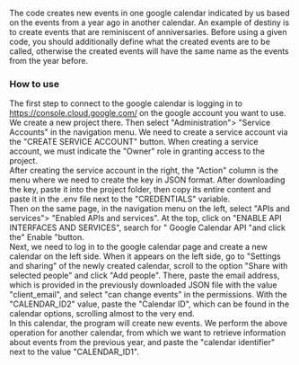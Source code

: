 The code creates new events in one google calendar indicated by us based on the events from a year ago in another calendar. An example of destiny is to create events that are reminiscent of anniversaries. Before using a given code, you should additionally define what the created events are to be called, otherwise the created events will have the same name as the events from the year before.
### How to use 
The first step to connect to the google calendar is logging in to https://console.cloud.google.com/ on the google account you want to use. </br>
We create a new project there. Then select "Administration"> "Service Accounts" in the navigation menu. We need to create a service account via the "CREATE SERVICE ACCOUNT" button. When creating a service account, we must indicate the "Owner" role in granting access to the project. </br>
After creating the service account in the right, the "Action" column is the menu where we need to create the key in JSON format. After downloading the key, paste it into the project folder, then copy its entire content and paste it in the .env file next to the "CREDENTIALS" variable. </br>
Then on the same page, in the navigation menu on the left, select "APIs and services"> "Enabled APIs and services". At the top, click on "ENABLE API INTERFACES AND SERVICES", search for "
Google Calendar API "and click the" Enable "button. </br>
Next, we need to log in to the google calendar page and create a new calendar on the left side. When it appears on the left side, go to "Settings and sharing" of the newly created calendar, scroll to the option "Share with selected people" and click "Add people". There, paste the email address, which is provided in the previously downloaded JSON file with the value "client_email", and select "can change events" in the permissions. With the "CALENDAR_ID2" value, paste the "Calendar ID", which can be found in the calendar options, scrolling almost to the very end.</br>
In this calendar, the program will create new events. We perform the above operation for another calendar, from which we want to retrieve information about events from the previous year, and paste the "calendar identifier" next to the value "CALENDAR_ID1".
